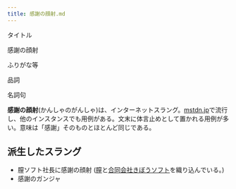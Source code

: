 ```yaml
---
title: 感謝の顔射.md
---
```

<div>

タイトル

</div>

感謝の顔射

ふりがな等

品詞

名詞句

  
**感謝の顔射**(かんしゃのがんしゃ)は、インターネットスラング。[mstdn.jp](/Mstdn.jp "Mstdn.jp")で流行し、他のインスタンスでも用例がある。文末に体言止めとして置かれる用例が多い。意味は「感謝」そのものとほとんど同じである。

## 派生したスラング

-   膣ソフト社長に感謝の顔射 ([膣](/%E8%86%A3 "膣")と[合同会社きぼうソフト](/%E5%90%88%E5%90%8C%E4%BC%9A%E7%A4%BE%E3%81%8D%E3%81%BC%E3%81%86%E3%82%BD%E3%83%95%E3%83%88 "合同会社きぼうソフト")を織り込んでいる。)
-   感謝のガンジャ
